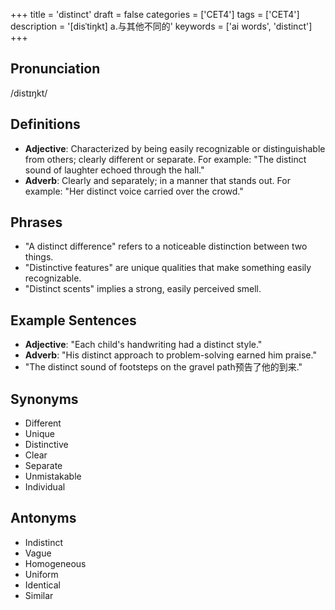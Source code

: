 +++
title = 'distinct'
draft = false
categories = ['CET4']
tags = ['CET4']
description = '[disˈtiŋkt] a.与其他不同的'
keywords = ['ai words', 'distinct']
+++

## Pronunciation
/distɪŋkt/

## Definitions
- **Adjective**: Characterized by being easily recognizable or distinguishable from others; clearly different or separate. For example: "The distinct sound of laughter echoed through the hall."
- **Adverb**: Clearly and separately; in a manner that stands out. For example: "Her distinct voice carried over the crowd."

## Phrases
- "A distinct difference" refers to a noticeable distinction between two things.
- "Distinctive features" are unique qualities that make something easily recognizable.
- "Distinct scents" implies a strong, easily perceived smell.

## Example Sentences
- **Adjective**: "Each child's handwriting had a distinct style."
- **Adverb**: "His distinct approach to problem-solving earned him praise."
- "The distinct sound of footsteps on the gravel path预告了他的到来."

## Synonyms
- Different
- Unique
- Distinctive
- Clear
- Separate
- Unmistakable
- Individual

## Antonyms
- Indistinct
- Vague
- Homogeneous
- Uniform
- Identical
- Similar
